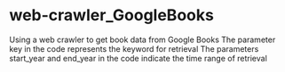 # web-crawler_GoogleBooks
Using a web crawler to get book data from Google Books
The parameter key in the code represents the keyword for retrieval
The parameters start_year and end_year in the code indicate the time range of retrieval
